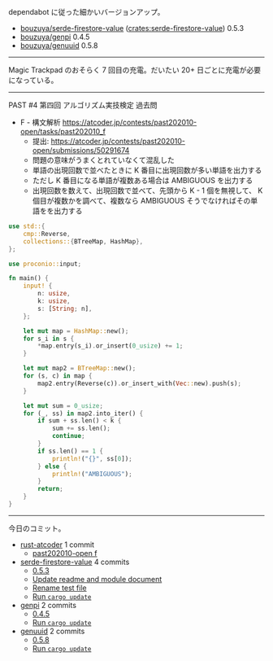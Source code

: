dependabot に従った細かいバージョンアップ。

- [bouzuya/serde-firestore-value] ([crates:serde-firestore-value]) 0.5.3
- [bouzuya/genpi] 0.4.5
- [bouzuya/genuuid] 0.5.8

---

Magic Trackpad のおそらく 7 回目の充電。だいたい 20+ 日ごとに充電が必要になっている。

---

PAST #4 第四回 アルゴリズム実技検定 過去問

- F - 構文解析
  <https://atcoder.jp/contests/past202010-open/tasks/past202010_f>
  - 提出: <https://atcoder.jp/contests/past202010-open/submissions/50291674>
  - 問題の意味がうまくとれていなくて混乱した
  - 単語の出現回数で並べたときに K 番目に出現回数が多い単語を出力する
  - ただし K 番目になる単語が複数ある場合は AMBIGUOUS を出力する
  - 出現回数を数えて、出現回数で並べて、先頭から K - 1 個を無視して、 K 個目が複数かを調べて、複数なら AMBIGUOUS そうでなければその単語をを出力する

```rust
use std::{
    cmp::Reverse,
    collections::{BTreeMap, HashMap},
};

use proconio::input;

fn main() {
    input! {
        n: usize,
        k: usize,
        s: [String; n],
    };

    let mut map = HashMap::new();
    for s_i in s {
        *map.entry(s_i).or_insert(0_usize) += 1;
    }

    let mut map2 = BTreeMap::new();
    for (s, c) in map {
        map2.entry(Reverse(c)).or_insert_with(Vec::new).push(s);
    }

    let mut sum = 0_usize;
    for (_, ss) in map2.into_iter() {
        if sum + ss.len() < k {
            sum += ss.len();
            continue;
        }
        if ss.len() == 1 {
            println!("{}", ss[0]);
        } else {
            println!("AMBIGUOUS");
        }
        return;
    }
}
```

---

今日のコミット。

- [rust-atcoder](https://github.com/bouzuya/rust-atcoder) 1 commit
  - [past202010-open f](https://github.com/bouzuya/rust-atcoder/commit/e217b127f962d56c7d0a49d5dfd93d5b5a6d693a)
- [serde-firestore-value](https://github.com/bouzuya/serde-firestore-value) 4 commits
  - [0.5.3](https://github.com/bouzuya/serde-firestore-value/commit/e796482791d50e48a1fcc02183378d1ed43fe828)
  - [Update readme and module document](https://github.com/bouzuya/serde-firestore-value/commit/0036090d10be9b4cfce9745c8b8438c754dfb880)
  - [Rename test file](https://github.com/bouzuya/serde-firestore-value/commit/22637d3adf81be2470860e7303d52887257740c7)
  - [Run `cargo update`](https://github.com/bouzuya/serde-firestore-value/commit/a9b3d6bef5afb12f53f243d9e370e1d5f24834c1)
- [genpi](https://github.com/bouzuya/genpi) 2 commits
  - [0.4.5](https://github.com/bouzuya/genpi/commit/b45619f21df18bc01f65c3182d3d04c23dfd5e1c)
  - [Run `cargo update`](https://github.com/bouzuya/genpi/commit/87554d5a52dfe62e6e4fc7ab04c4e2966f8002d0)
- [genuuid](https://github.com/bouzuya/genuuid) 2 commits
  - [0.5.8](https://github.com/bouzuya/genuuid/commit/5d4fcee9ce78ec628478efee9aa6cd7d5ffa3501)
  - [Run `cargo update`](https://github.com/bouzuya/genuuid/commit/d552171053ebc88576899f200d10abf0cd1bc6e9)

[bouzuya/genpi]: https://github.com/bouzuya/genpi
[bouzuya/genuuid]: https://github.com/bouzuya/genuuid
[bouzuya/serde-firestore-value]: https://github.com/bouzuya/serde-firestore-value
[crates:serde-firestore-value]: https://crates.io/crates/serde-firestore-value
